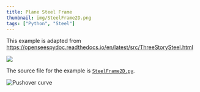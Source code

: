 ```yaml
---
title: Plane Steel Frame
thumbnail: img/SteelFrame2D.png
tags: ["Python", "Steel"]
---
```


This example is adapted from https://openseespydoc.readthedocs.io/en/latest/src/ThreeStorySteel.html


![](SteelFrame2D.png)

The source file for the example is [`SteelFrame2D.py`](SteelFrame2D.py).

![Pushover curve](Figure_1.png)

